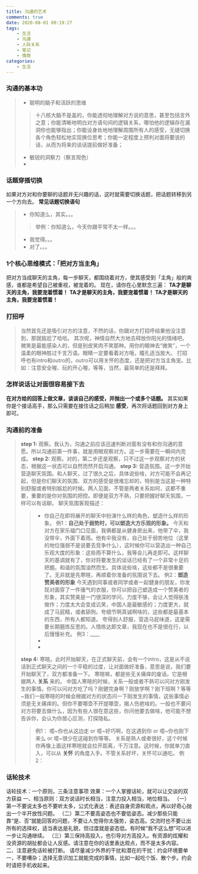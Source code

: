 ```yaml
---
title: 沟通的艺术
comments: true
date: 2020-08-01 00:19:27
tags:
    - 生活
    - 沟通
    - 人际关系
    - 笔记
    - 情商
categories:
    - 生活
---
```

### 沟通的基本功
> + 聪明的脑子和活跃的思维
>> 十八核大脑不是盖的，你能透彻地理解对方说的意思，甚至包括言外之意；你能清晰地明白对方语句间的逻辑关系，哪怕他的逻辑存在漏洞你也能够指出；你能设身处地地理解周围所有人的感受，无缝切换各个角色轻松地实现换位思考；你能一定程度上预判对面将要说的话，从而为将来的谈话提前做好准备；
> + 敏锐的洞察力（察言观色）
> + 
### 话题穿插切换
如果对方对和你要聊的话题并无兴趣的话，这时就需要切换话题，把话题转移到另一个方向去。
__常见话题切换语句__
> + 你知道么，其实。。。
>> 举例：你知道么，今天你跟平常不太一样。。。
> + 我觉得。。。
> + 对了。。。

### 1个核心思维模式：「把对方当主角」
把对方当成聊天的主角，每一步聊天，都围绕着对方，使其感受到「主角」般的爽感，谁都是希望自己被重视，被宠着的。
现在，请你在心里默念三遍：
__TA才是聊天的主角，我要宠着惯着！__
__TA才是聊天的主角，我要宠着惯着！__
__TA才是聊天的主角，我要宠着惯着！__

### 打招呼
> 当然首先还是吸引对方的注意，不然的话，你跟对方打招呼结果他没注意到，那就尴尬了哈哈。
> 其次呢，神情自然大方地去释放你阳光的情绪吧。
> 微笑是最能感染人的，但是别皮笑肉不笑那种。用你的眼神去“微笑”，一个温柔的眼神胜过千言万语。眼睛一定要看着对方哦，瞳孔适当放大。
> 打招呼也有intro和outro的，outro可以用关怀的态度，还是把对方当主角宠。比如：注意安全喔、玩的开心喔，等等，当然，最简单的还是拜拜。

### 怎样说话让对面很容易接下去
__在对方给的回答上做文章，谈谈自己的感受，并抛出一个或多个话题。__
其实如果你是个接话高手，那么只需要在接住话之后稍加 __感受__，再次将话题回到对方身上即可。

### 沟通前的准备
> __step 1:__ 观察。我认为，沟通之前应该迅速判断对面有没有和你沟通的意愿。所以沟通前第一件事，就是用眼观察对方。这一步需要在一瞬间内完成。
> __step 2:__ 观察。对的，第二步还是观察，只不过这一步观察对方的状态，根据这一状态可以自然而然开启沟通。
> __step 3:__ 营造氛围。这一步开始营造聊天氛围。和人聊天，过了很久之后，具体说些啥，对方可能不会再记起，但是你们聊天的氛围、双方的感受是很难忘却的，特别是当这是一种特别舒服或者特别尴尬的时候。两人见面，不管是两者关系如何，这都不重要，重要的是你对氛围的把控。即便是双方不熟，只要把握好聊天氛围，一样可以有话聊。
聊天氛围客观描述：
>> + 你自己在即将展开的聊天中扮演什么样的角色，塑造什么样的形象。
>> 例1：__自己处于弱势时，可以塑造大方乐观的形象。__ 今天和对方在家乐福门口见面，我俩都是从健身房出来，他带了伞，我没带伞，外面下着雨。他有伞我没有，自己处于弱势地位（这里的地位强弱不是说要去竞争什么），这时候你可以营造出一种自己乐观大度的形象：这些雨不算什么，我等会儿再走即可。这样聊天的基调就有了，你对将要发生的谈话已经有了一个非常十足的把握。和谐的氛围油然而生。具体说些啥，这些都不是很重要了。无非就是先寒暄，再顺着你准备的氛围说下去。
>> 例2：__塑造赞美者的形象__ 今天遇到同事或者同学或者一起健身的朋友，你发现对面穿了一件骚气的衣服，你可以把自己塑造成一个赞美者的形象，其实赞美是一门很深的学问，力度不够，会让人觉得肤浅做作；力度太大会变成讥笑，中国人是最敏感的；力度更大，就成了马屁精，或者舔狗。夸细节啊真诚啊啥的，这些都是最基本的东西，所有人都知道。
夸得别人舒服，营造马屁味道，这是需要长期磨炼反思的。人情练达即文章，我现在也不是很在行，以后慢慢补充。
>> 例3：____
>> + 
>> + 
> __step 4:__ 寒暄。此时开始聊天，在正式聊天前，会有一个intro，这是从不说话到正式聊天之间的一个平稳的过度，让对面做好准备，意思是说，我们要开始聊天了，双方都准备一下。
寒暄嘛，都是些无关痛痒的废话。它是根据两人 __关系__ 来的。
中国人寒暄的时候，关系一般或者不熟可以问对方刚发生的事情。你可以问对方吃了吗？刚健完身啊？刚放学啊？刚下班啊？等等~我们一般寒暄的时候会根据对方的状态问一下刚发生的事情，这些事情必须是无关痛痒的。但你不要哪壶不开提哪壶，揭人伤疤啥的。一般也不要问对方将要去做什么，因为有些人很在意这些，你问他要去做啥，他可能不想告诉你，会认为你居心叵测，打探隐私。
>> 例1： 噫~你也从这边走 or 噫~好巧啊，在这遇到你 or 噫~你也刚下来么 or 噫~很少在这碰到你等等。
关系是熟人或者很好，这个时候你再像上面这样寒暄就会拉开距离，千万注意。这时候，你就单刀直入，可以从 __关怀__ 的角度入手。不管关系好坏，关怀可以通吃。
>> 例2：

### 话轮技术
话轮技术：一个原则，三条注意事项
效果：一个人掌握话轮，就可以让交谈的双方获益
一、相当原则：双方说话时长相当，注意力投入相当，地位相当。
（一）第一不要说太多也不要听太多，公式化表达：表述自身资源和观点，再以好奇心抛出一个半开放性问题。
（二）第二不要高姿态也不要低姿态。减少那些只能靠“是、否”就能回答的问题，不要让人觉得你太强势，姿态高。交流时也不要让出所有的选择权，适当表达是礼貌，但过度就是姿态低。有时候“我不这么想”可以进一步让沟通继续。
（三）第三保持高投入，也引导对方高投入。有资源的炫耀和没资源的胡扯都会让人反感。请注意在你的话里表达观点，而不是太多内容。
二、注意避免话轮被打断。
请尽量减少外界的干扰和潜在的干扰：约会环境要单一，不要嘈杂；选择无意识加工就能完成的事情，比如一起吃个饭、散个步。约会时请把手机收起来。